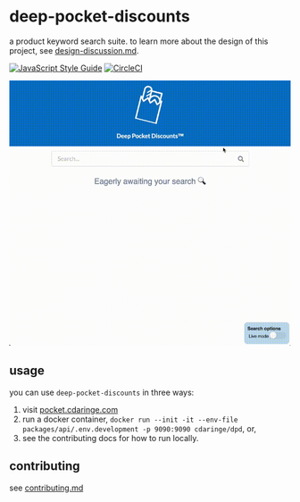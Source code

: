 # deep-pocket-discounts

a product keyword search suite. to learn more about the design of this project, see [design-discussion.md](./design-discussion.md).

[![JavaScript Style Guide](https://img.shields.io/badge/code_style-standard-brightgreen.svg)](https://standardjs.com) [![CircleCI](https://circleci.com/gh/cdaringe/deep-pocket-discounts/tree/master.svg?style=svg&circle-token=30a94ef304801824c027b126508075da783f6b21)](https://circleci.com/gh/cdaringe/deep-pocket-discounts/tree/master)

<img src='https://github.com/cdaringe/deep-pocket-discounts/blob/master/img/demo.gif?raw=true' />

## usage

you can use `deep-pocket-discounts` in three ways:

1. visit [pocket.cdaringe.com](https://pocket.cdaringe.com)
2. run a docker container, `docker run --init -it --env-file packages/api/.env.development -p 9090:9090 cdaringe/dpd`, or,
3. see the contributing docs for how to run locally.

## contributing

see [contributing.md](./.github/contributing.md)
